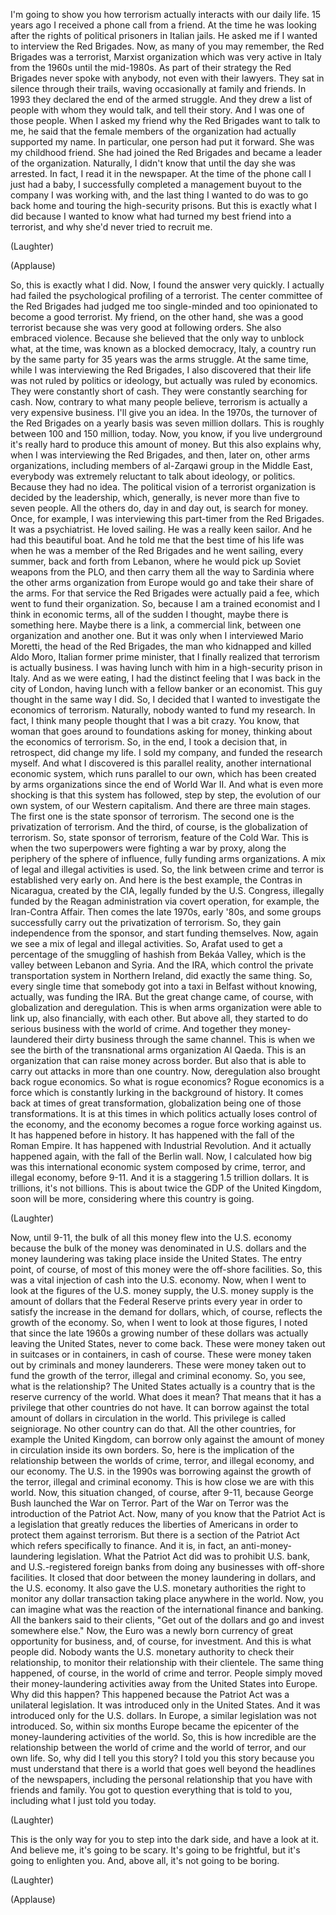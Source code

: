 
I&#39;m going to show you how terrorism
actually interacts with our daily life.
15 years ago I received a phone call from a friend.
At the time he was looking after the rights of political prisoners
in Italian jails.
He asked me if I wanted to interview the Red Brigades.
Now, as many of you may remember,
the Red Brigades was a terrorist, Marxist organization
which was very active in Italy
from the 1960s until the mid-1980s.
As part of their strategy
the Red Brigades never spoke with anybody, not even with their lawyers.
They sat in silence through their trails,
waving occasionally at family and friends.
In 1993 they declared the end of the armed struggle.
And they drew a list of people with whom they would talk,
and tell their story.
And I was one of those people.
When I asked my friend why the Red Brigades want to talk to me,
he said that the female members of the organization
had actually supported my name.
In particular, one person had put it forward.
She was my childhood friend.
She had joined the Red Brigades
and became a leader of the organization.
Naturally, I didn&#39;t know that
until the day she was arrested.
In fact, I read it in the newspaper.
At the time of the phone call
I just had a baby,
I successfully completed a management buyout
to the company I was working with,
and the last thing I wanted to do was to go back home
and touring the high-security prisons.
But this is exactly what I did
because I wanted to know
what had turned my best friend
into a terrorist,
and why she&#39;d never tried to recruit me.

(Laughter)


(Applause)

So, this is exactly what I did.
Now, I found the answer very quickly.
I actually had failed
the psychological profiling of a terrorist.
The center committee of the Red Brigades
had judged me too single-minded
and too opinionated to become a good terrorist.
My friend, on the other hand, she was a good terrorist
because she was very good at following orders.
She also embraced violence.
Because she believed that the only way
to unblock what, at the time,
was known as a blocked democracy,
Italy, a country run by the same party for 35 years
was the arms struggle.
At the same time, while I was interviewing the Red Brigades,
I also discovered that their life was not ruled
by politics or ideology,
but actually was ruled by economics.
They were constantly short of cash.
They were constantly searching for cash.
Now, contrary to what many people believe,
terrorism is actually a very expensive business.
I&#39;ll give you an idea.
In the 1970s, the turnover of the Red Brigades
on a yearly basis
was seven million dollars.
This is roughly between 100
and 150 million, today.
Now, you know, if you live underground
it&#39;s really hard to produce this amount of money.
But this also explains why, when I was interviewing the Red Brigades,
and then, later on, other arms organizations,
including members of al-Zarqawi group in the Middle East,
everybody was extremely reluctant
to talk about ideology, or politics.
Because they had no idea.
The political vision of a terrorist organization
is decided by the leadership,
which, generally, is never more than five to seven people.
All the others do, day in and day out,
is search for money.
Once, for example, I was interviewing
this part-timer from the Red Brigades.
It was a psychiatrist. He loved sailing.
He was a really keen sailor. And he had this beautiful boat.
And he told me that the best time of his life
was when he was a member of the Red Brigades
and he went sailing, every summer, back and forth
from Lebanon, where he would pick up
Soviet weapons from the PLO,
and then carry them all the way to Sardinia
where the other arms organization from Europe would go
and take their share of the arms.
For that service the Red Brigades were actually paid a fee,
which went to fund their organization.
So, because I am a trained economist
and I think in economic terms,
all of the sudden I thought,
maybe there is something here.
Maybe there is a link, a commercial link,
between one organization and another one.
But it was only when I interviewed
Mario Moretti, the head of the Red Brigades,
the man who kidnapped and killed Aldo Moro,
Italian former prime minister,
that I finally realized
that terrorism is actually business.
I was having lunch with him
in a high-security prison in Italy.
And as we were eating,
I had the distinct feeling
that I was back in the city of London,
having lunch with a fellow banker or an economist.
This guy thought in the same way I did.
So, I decided that I wanted to investigate the economics of terrorism.
Naturally, nobody wanted to fund my research.
In fact, I think many people thought that I was a bit crazy.
You know, that woman that goes around to foundations
asking for money, thinking about the economics of terrorism.
So, in the end, I took a decision
that, in retrospect, did change my life.
I sold my company,
and funded the research myself.
And what I discovered
is this parallel reality,
another international economic system,
which runs parallel to our own,
which has been created by arms organizations
since the end of World War II.
And what is even more shocking
is that this system
has followed, step by step, the evolution
of our own system,
of our Western capitalism.
And there are three main stages.
The first one is the state sponsor of terrorism.
The second one is the privatization of terrorism.
And the third, of course, is the globalization of terrorism.
So, state sponsor of terrorism,
feature of the Cold War.
This is when the two superpowers were fighting
a war by proxy,
along the periphery of the sphere of influence,
fully funding arms organizations.
A mix of legal and illegal activities is used.
So, the link between crime and terror
is established very early on.
And here is the best example,
the Contras in Nicaragua, created by the CIA,
legally funded by the U.S. Congress,
illegally funded by the Reagan administration
via covert operation, for example, the Iran-Contra Affair.
Then comes the late 1970s, early &#39;80s,
and some groups successfully carry out
the privatization of terrorism.
So, they gain independence from the sponsor,
and start funding themselves.
Now, again we see a mix of legal and illegal activities.
So, Arafat used to get a percentage
of the smuggling of hashish
from Bekáa Valley, which is the valley between Lebanon and Syria.
And the IRA, which control the private transportation system
in Northern Ireland, did exactly the same thing.
So, every single time
that somebody got into a taxi in Belfast
without knowing, actually,
was funding the IRA.
But the great change came, of course,
with globalization and deregulation.
This is when arms organization were able to link up,
also financially, with each other.
But above all, they started to do
serious business with the world of crime.
And together they money-laundered
their dirty business through the same channel.
This is when we see the birth of the transnational
arms organization Al Qaeda.
This is an organization that can raise money across border.
But also that is able to carry out attacks
in more than one country.
Now, deregulation also brought back
rogue economics.
So what is rogue economics?
Rogue economics is a force which is constantly
lurking in the background of history.
It comes back at times of great transformation,
globalization being one of those transformations.
It is at this times in which
politics actually loses control of the economy,
and the economy becomes a rogue force
working against us.
It has happened before in history.
It has happened with the fall of the Roman Empire.
It has happened with Industrial Revolution.
And it actually happened again, with the fall of the Berlin wall.
Now, I calculated how big was this international
economic system composed by crime,
terror, and illegal economy,
before 9-11.
And it is a staggering 1.5 trillion dollars.
It is trillions, it&#39;s not billions.
This is about twice the GDP of the United Kingdom,
soon will be more,
considering where this country is going.

(Laughter)

Now, until 9-11,
the bulk of all this money
flew into the U.S. economy
because the bulk of the money was denominated in U.S. dollars
and the money laundering was taking place
inside the United States.
The entry point, of course, of most of this money
were the off-shore facilities.
So, this was a vital injection of cash
into the U.S. economy.
Now, when I went to look at the figures of the U.S. money supply,
the U.S. money supply is the amount
of dollars that the Federal Reserve
prints every year
in order to satisfy
the increase in the demand for dollars,
which, of course, reflects the growth
of the economy.
So, when I went to look at those figures, I noted that since the late 1960s
a growing number of these dollars
was actually leaving the United States,
never to come back.
These were money taken out
in suitcases or in containers, in cash of course.
These were money taken out by criminals and money launderers.
These were money taken out to fund
the growth of the terror,
illegal and criminal economy.
So, you see, what is the relationship?
The United States actually is a country
that is the reserve currency of the world.
What does it mean? That means that
it has a privilege that other countries do not have.
It can borrow against the total amount of dollars
in circulation in the world.
This privilege is called seigniorage.
No other country can do that.
All the other countries, for example the United Kingdom,
can borrow only against the amount of money
in circulation inside its own borders.
So, here is the implication of the relationship
between the worlds of crime, terror, and illegal economy, and our economy.
The U.S. in the 1990s
was borrowing against the growth
of the terror, illegal and criminal economy.
This is how close we are with this world.
Now, this situation changed, of course, after 9-11,
because George Bush launched the War on Terror.
Part of the War on Terror
was the introduction of the Patriot Act.
Now, many of you know that the Patriot Act
is a legislation that greatly reduces
the liberties of Americans in order to protect them
against terrorism.
But there is a section of the Patriot Act
which refers specifically to finance.
And it is, in fact, an anti-money-laundering legislation.
What the Patriot Act did was
to prohibit U.S. bank,
and U.S.-registered foreign banks
from doing any businesses with off-shore facilities.
It closed that door between the money laundering
in dollars, and the U.S. economy.
It also gave the U.S. monetary authorities
the right to monitor any dollar transaction
taking place anywhere in the world.
Now, you can imagine what was the reaction of the international
finance and banking.
All the bankers said to their clients,
&quot;Get out of the dollars and go and invest somewhere else.&quot;
Now, the Euro was a newly born currency
of great opportunity for business, and, of course, for investment.
And this is what people did.
Nobody wants the U.S. monetary authority
to check their relationship,
to monitor their relationship with their clientele.
The same thing happened, of course,
in the world of crime and terror.
People simply moved their money-laundering activities
away from the United States
into Europe.
Why did this happen? This happened because
the Patriot Act was a unilateral legislation.
It was introduced only in the United States.
And it was introduced only for the U.S. dollars.
In Europe, a similar legislation
was not introduced.
So, within six months
Europe became the epicenter
of the money-laundering activities
of the world.
So, this is how incredible are the relationship
between the world of crime
and the world of terror,
and our own life.
So, why did I tell you this story?
I told you this story because you
must understand that there is a world
that goes well beyond the headlines of the newspapers,
including the personal relationship that you have
with friends and family.
You got to question everything that is told to you,
including what I just told you today.

(Laughter)

This is the only way for you
to step into the dark side, and have a look at it.
And believe me,
it&#39;s going to be scary.
It&#39;s going to be frightful, but it&#39;s going to enlighten you.
And, above all, it&#39;s not going to be boring.

(Laughter)


(Applause)

